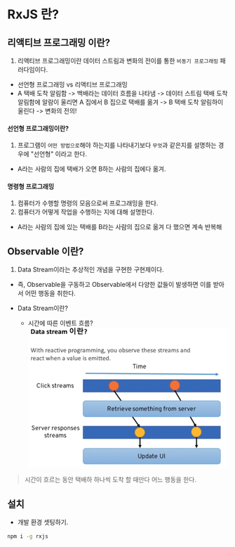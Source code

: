 # RxJS 란?

## 리액티브 프로그래밍 이란?

1. 리액티브 프로그래밍이란 데이터 스트림과 변화의 전이를 통한 `비동기 프로그래밍` 패러다임이다.
  - 선언형 프로그래밍 vs 리액티브 프로그래밍
  - A 택배 도착 알림함 -> 백배라는 데이터 흐름을 나타냄 -> 데이터 스트림 택배 도착 알림함에 알람이 울리면 A 집에서 B 집으로 택배를 옮겨 -> B 택배 도착 알림하이 울린다 -> 변화의 전의!
#### 선언형 프로그래밍이란?
1. 프로그램이 `어떤 방법으로`해야 하는지를 나타내기보다 `무엇`과 같은지를 설명하는 경우에 "선언형" 이라고 한다.
  - A라는 사람의 집에 택배가 오면 B하는 사람의 집에다 옮겨.
#### 명령형 프로그래밍

1. 컴퓨터가 수행할 명령의 모음으로써 프로그래밍을 한다.
2. 컴퓨터가 어떻게 작업을 수행하는 지에 대해 설명한다.
  - A라는 사람의 집에 있는 택배를 B라는 사람의 집으로 옮겨 다 했으면 계속 반복해

## Observable 이란?
1. Data Stream이라는 추상적인 개념을 구현한 구현제이다.
- 즉, Observable을 구동하고 Observable에서 다양한 값들이 발생하면 이를 받아서 어떤 행동을 취한다.
 
- Data Stream이란?
  - 시간에 따른 이벤트 흐름?
 ![data](./static/data.png)
> 시간이 흐르는 동안 택배하 하나씩 도착 할 때만다 어느 행동을 한다.


## 설치

- 개발 환경 셋팅하기.

```bash
npm i -g rxjs
```
